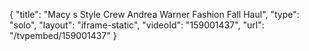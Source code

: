 {
    "title": "Macy s Style Crew Andrea Warner Fashion Fall Haul",
    "type": "solo",
    "layout": "iframe-static",
    "videoId": "159001437",
    "url": "\/tvpembed\/159001437"
}